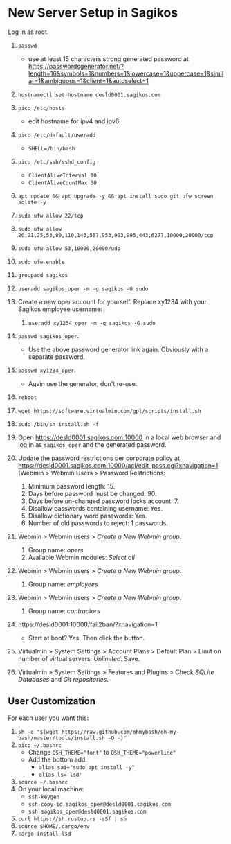 # New Server Setup in Sagikos
Log in as root.
1. ``passwd``
      * use at least 15 characters strong generated password at https://passwordsgenerator.net/?length=16&symbols=1&numbers=1&lowercase=1&uppercase=1&similar=1&ambiguous=1&client=1&autoselect=1

1. ``hostnamectl set-hostname desld0001.sagikos.com``
1. ``pico /etc/hosts``
      * edit hostname for ipv4 and ipv6.     
1. ``pico /etc/default/useradd``
      * ``SHELL=/bin/bash``
1. ``pico /etc/ssh/sshd_config``
      * ``ClientAliveInterval 10``
      * ``ClientAliveCountMax 30``
3. ``apt update && apt upgrade -y && apt install sudo git ufw screen sqlite -y``
12. ``sudo ufw allow 22/tcp``
13. ``sudo ufw allow 20,21,25,53,80,110,143,587,953,993,995,443,6277,10000,20000/tcp``
14. ``sudo ufw allow 53,10000,20000/udp``
15. ``sudo ufw enable``
16. ``groupadd sagikos``
17. ``useradd sagikos_oper -m -g sagikos -G sudo``
18. Create a new oper account for yourself. Replace xy1234 with your Sagikos employee username:
     1. ``useradd xy1234_oper -m -g sagikos -G sudo``
20. ``passwd sagikos_oper``. 
      * Use the above password generator link again. Obviously with a separate password.
21. ``passwd xy1234_oper``. 
     * Again use the generator, don't re-use.       
23. ``reboot``
28. ``wget https://software.virtualmin.com/gpl/scripts/install.sh``
29. ``sudo /bin/sh install.sh -f``
33. Open https://desld0001.sagikos.com:10000 in a local web browser and log in as ``sagikos_oper`` and the generated password.
1. Update the password restrictions per corporate policy at https://desld0001.sagikos.com:10000/acl/edit_pass.cgi?xnavigation=1 (Webmin > Webmin Users > Password Restrictions:

     1.  Minimum password length: 15.
     1.  Days before password must be changed: 90.
     1.  Days before un-changed password locks account: 7.
     1.  Disallow passwords containing username: Yes.
     1.  Disallow dictionary word passwords: Yes.
     1.  Number of old passwords to reject: 1 passwords.
1. Webmin > Webmin users > *Create a New Webmin group*.
     1. Group name: *opers*
     2. Available Webmin modules: *Select all*
1. Webmin > Webmin users > *Create a New Webmin group*.
     1. Group name: *employees*
1. Webmin > Webmin users > *Create a New Webmin group*.
     1. Group name: *contractors*
1. https://desld0001:10000/fail2ban/?xnavigation=1
     * Start at boot? Yes. Then click the button.
1. Virtualmin > System Settings > Account Plans > Default Plan > Limit on number of virtual servers: *Unlimited*. Save.
2. Virtualmin > System Settings > Features and Plugins > Check *SQLite Databases* and *Git repositories*.

## User Customization
For each user you want this:
1. ``sh -c "$(wget https://raw.github.com/ohmybash/oh-my-bash/master/tools/install.sh -O -)"``
1. ``pico ~/.bashrc``
     * Change ``OSH_THEME="font"`` to ``OSH_THEME="powerline"`` 
     * Add the bottom add:
          * ``alias sai="sudo apt install -y"``
          * ``alias ls='lsd'``
1. ``source ~/.bashrc``
24. On your local machine:
     * ``ssh-keygen``      
     * ``ssh-copy-id sagikos_oper@desld0001.sagikos.com``
     * ``ssh sagikos_oper@desld0001.sagikos.com``
30. ``curl https://sh.rustup.rs -sSf | sh``
31. ``source $HOME/.cargo/env``
32. ``cargo install lsd``

